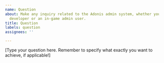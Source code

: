 ```yaml
---
name: Question
about: Make any inquiry related to the Adonis admin system, whether you're a game
  developer or an in-game admin user.
title: Question
labels: question
assignees: ''

---
```


[Type your question here. Remember to specify what exactly you want to achieve, if applicable!]
